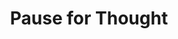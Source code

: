 ---
title: "Pause for Thought"
url: /appleby-in-westmorland/pause-for-thought-boroughgate/
shop: Lebensmittel
---